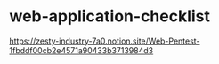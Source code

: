 # web-application-checklist


https://zesty-industry-7a0.notion.site/Web-Pentest-1fbddf00cb2e4571a90433b3713984d3
